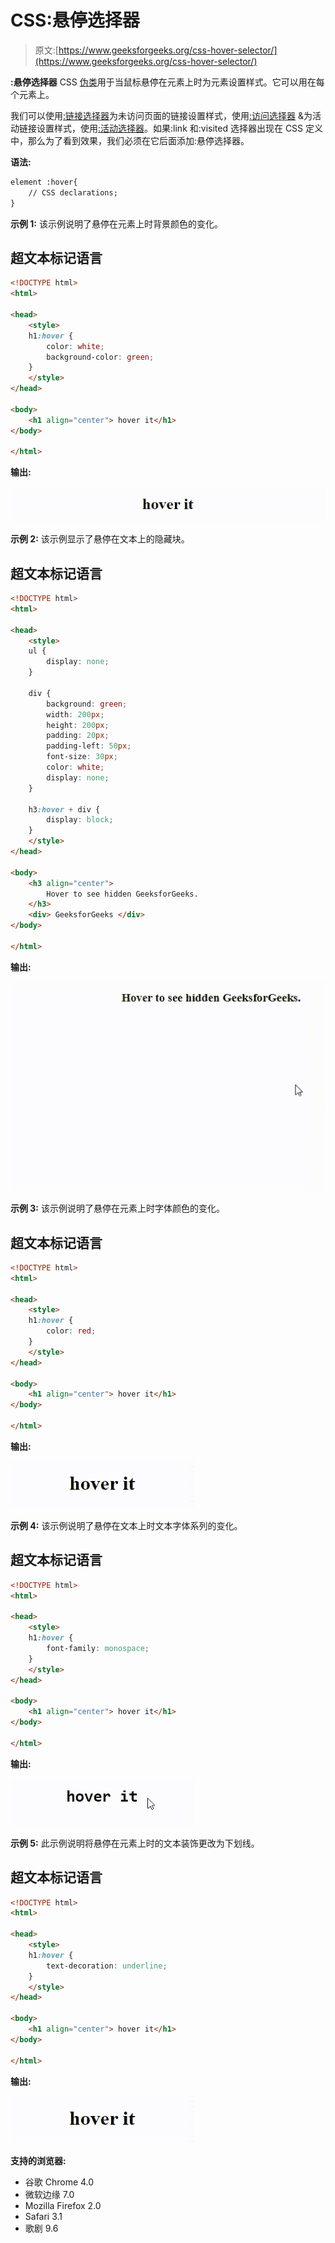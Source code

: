 # CSS:悬停选择器

> 原文:[https://www.geeksforgeeks.org/css-hover-selector/](https://www.geeksforgeeks.org/css-hover-selector/)

**:悬停选择器** CSS [伪类](https://www.geeksforgeeks.org/css-pseudo-classes/)用于当鼠标悬停在元素上时为元素设置样式。它可以用在每个元素上。

我们可以使用[:链接选择器](https://www.geeksforgeeks.org/css-link-selector/)为未访问页面的链接设置样式，使用[:访问选择器](https://www.geeksforgeeks.org/css-visited-selector/) &为活动链接设置样式，使用[:活动选择器](https://www.geeksforgeeks.org/css-active-selector/)。如果:link 和:visited 选择器出现在 CSS 定义中，那么为了看到效果，我们必须在它后面添加:悬停选择器。

**语法:**

```html
element :hover{
    // CSS declarations;
}
```

**示例 1:** 该示例说明了悬停在元素上时背景颜色的变化。

## 超文本标记语言

```html
<!DOCTYPE html>
<html>

<head>
    <style>
    h1:hover {
        color: white;
        background-color: green;
    }
    </style>
</head>

<body>
    <h1 align="center"> hover it</h1>
</body>

</html>
```

**输出:**

![](img/13c0913923ebf0123a12e9d990a29138.png)

**示例 2:** 该示例显示了悬停在文本上的隐藏块。

## 超文本标记语言

```html
<!DOCTYPE html>
<html>

<head>
    <style>
    ul {
        display: none;
    }

    div {
        background: green;
        width: 200px;
        height: 200px;
        padding: 20px;
        padding-left: 50px;
        font-size: 30px;
        color: white;
        display: none;
    }

    h3:hover + div {
        display: block;
    }
    </style>
</head>

<body>
    <h3 align="center">
        Hover to see hidden GeeksforGeeks.
    </h3>
    <div> GeeksforGeeks </div>
</body>

</html>
```

**输出:**

![](img/85cdf78bcdd639aaf760d840f5fbee1a.png)

**示例 3:** 该示例说明了悬停在元素上时字体颜色的变化。

## 超文本标记语言

```html
<!DOCTYPE html>
<html>

<head>
    <style>
    h1:hover {
        color: red;
    }
    </style>
</head>

<body>
    <h1 align="center"> hover it</h1>
</body>

</html>
```

**输出:**

![](img/e6b48315d0b5aeab78f86cbe4c6cae41.png)

**示例 4:** 该示例说明了悬停在文本上时文本字体系列的变化。

## 超文本标记语言

```html
<!DOCTYPE html>
<html>

<head>
    <style>
    h1:hover {
        font-family: monospace;
    }
    </style>
</head>

<body>
    <h1 align="center"> hover it</h1>
</body>

</html>
```

**输出:**

![](img/27adfd7e8ac91b4a82d83cecbbc564b7.png)

**示例 5:** 此示例说明将悬停在元素上时的文本装饰更改为下划线。

## 超文本标记语言

```html
<!DOCTYPE html>
<html>

<head>
    <style>
    h1:hover {
        text-decoration: underline;
    }
    </style>
</head>

<body>
    <h1 align="center"> hover it</h1>
</body>

</html>
```

**输出:**

![](img/c6e687afa1c3a2960a44e18eba090e38.png)

**支持的浏览器:**

*   谷歌 Chrome 4.0
*   微软边缘 7.0
*   Mozilla Firefox 2.0
*   Safari 3.1
*   歌剧 9.6